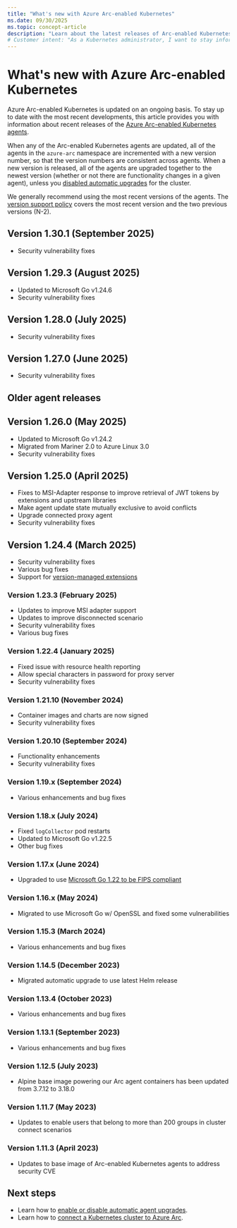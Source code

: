 ```yaml
---
title: "What's new with Azure Arc-enabled Kubernetes"
ms.date: 09/30/2025
ms.topic: concept-article
description: "Learn about the latest releases of Arc-enabled Kubernetes."
# Customer intent: "As a Kubernetes administrator, I want to stay informed about the latest updates and enhancements to Azure Arc-enabled Kubernetes agents, so that I can ensure my cluster is secure and operates with the most reliable version."
---
```


# What's new with Azure Arc-enabled Kubernetes

Azure Arc-enabled Kubernetes is updated on an ongoing basis. To stay up to date with the most recent developments, this article provides you with information about recent releases of the [Azure Arc-enabled Kubernetes agents](conceptual-agent-overview.md).

When any of the Arc-enabled Kubernetes agents are updated, all of the agents in the `azure-arc` namespace are incremented with a new version number, so that the version numbers are consistent across agents. When a new version is released, all of the agents are upgraded together to the newest version (whether or not there are functionality changes in a given agent), unless you [disabled automatic upgrades](agent-upgrade.md) for the cluster.

We generally recommend using the most recent versions of the agents. The [version support policy](agent-upgrade.md#version-support-policy) covers the most recent version and the two previous versions (N-2).

## Version 1.30.1 (September 2025)

- Security vulnerability fixes

## Version 1.29.3 (August 2025)

- Updated to Microsoft Go v1.24.6
- Security vulnerability fixes

## Version 1.28.0 (July 2025)

- Security vulnerability fixes

## Version 1.27.0 (June 2025)

- Security vulnerability fixes

## Older agent releases

## Version 1.26.0 (May 2025)

- Updated to Microsoft Go v1.24.2
- Migrated from Mariner 2.0 to Azure Linux 3.0
- Security vulnerability fixes

## Version 1.25.0 (April 2025)

- Fixes to MSI-Adapter response to improve retrieval of JWT tokens by extensions and upstream libraries
- Make agent update state mutually exclusive to avoid conflicts
- Upgrade connected proxy agent
- Security vulnerability fixes

## Version 1.24.4 (March 2025)

- Security vulnerability fixes
- Various bug fixes
- Support for [version-managed extensions](managed-extensions.md)

### Version 1.23.3 (February 2025)

- Updates to improve MSI adapter support
- Updates to improve disconnected scenario
- Security vulnerability fixes
- Various bug fixes

### Version 1.22.4 (January 2025)

- Fixed issue with resource health reporting
- Allow special characters in password for proxy server
- Security vulnerability fixes

### Version 1.21.10 (November 2024)

- Container images and charts are now signed
- Security vulnerability fixes

### Version 1.20.10 (September 2024)

- Functionality enhancements
- Security vulnerability fixes

### Version 1.19.x (September 2024)

- Various enhancements and bug fixes

### Version 1.18.x (July 2024)

- Fixed `logCollector` pod restarts
- Updated to Microsoft Go v1.22.5
- Other bug fixes

### Version 1.17.x (June 2024)

- Upgraded to use [Microsoft Go 1.22 to be FIPS compliant](https://github.com/microsoft/go/blob/microsoft/main/eng/doc/fips/README.md#tls-with-fips-compliant-settings)

### Version 1.16.x (May 2024)

- Migrated to use Microsoft Go w/ OpenSSL and fixed some vulnerabilities

### Version 1.15.3 (March 2024)

- Various enhancements and bug fixes

### Version 1.14.5 (December 2023)

- Migrated automatic upgrade to use latest Helm release

### Version 1.13.4 (October 2023)

- Various enhancements and bug fixes

### Version 1.13.1 (September 2023)

- Various enhancements and bug fixes

### Version 1.12.5 (July 2023)

- Alpine base image powering our Arc agent containers has been updated from 3.7.12 to 3.18.0

### Version 1.11.7 (May 2023)

- Updates to enable users that belong to more than 200 groups in cluster connect scenarios

### Version 1.11.3 (April 2023)

- Updates to base image of Arc-enabled Kubernetes agents to address security CVE

## Next steps

- Learn how to [enable or disable automatic agent upgrades](agent-upgrade.md).
- Learn how to [connect a Kubernetes cluster to Azure Arc](quickstart-connect-cluster.md).
